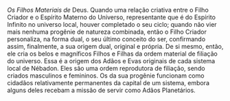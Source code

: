 ﻿*Os* *Filhos Materiais de* Deus. Quando uma relação criativa entre o Filho Criador e o Espírito Materno do Universo, representante que é do Espírito Infinito no universo local, houver completado o seu ciclo; quando não vier mais nenhuma progênie de natureza combinada, então o Filho Criador personaliza, na forma dual, o seu último conceito do ser, confirmando assim, finalmente, a sua origem dual, original e própria. De si mesmo, então, ele cria os belos e magníficos Filhos e Filhas da ordem material de filiação do universo. Essa é a origem dos Adãos e Evas originais de cada sistema local de Nébadon. Eles são uma ordem reprodutora de filiação, sendo criados masculinos e femininos. Os da sua progênie funcionam como cidadãos relativamente permanentes da capital de um sistema, embora alguns deles recebam a missão de servir como Adãos Planetários.